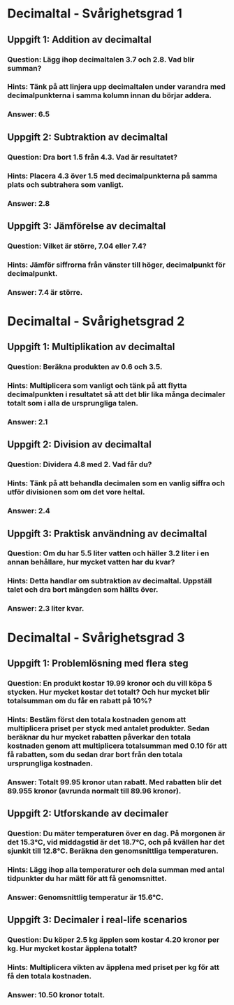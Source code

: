 # Decimaltal - Svårighetsgrad 1

## Uppgift 1: Addition av decimaltal
### Question: Lägg ihop decimaltalen 3.7 och 2.8. Vad blir summan?
### Hints: Tänk på att linjera upp decimaltalen under varandra med decimalpunkterna i samma kolumn innan du börjar addera.
### Answer: 6.5

## Uppgift 2: Subtraktion av decimaltal
### Question: Dra bort 1.5 från 4.3. Vad är resultatet?
### Hints: Placera 4.3 över 1.5 med decimalpunkterna på samma plats och subtrahera som vanligt.
### Answer: 2.8

## Uppgift 3: Jämförelse av decimaltal
### Question: Vilket är större, 7.04 eller 7.4?
### Hints: Jämför siffrorna från vänster till höger, decimalpunkt för decimalpunkt.
### Answer: 7.4 är större.

# Decimaltal - Svårighetsgrad 2

## Uppgift 1: Multiplikation av decimaltal
### Question: Beräkna produkten av 0.6 och 3.5.
### Hints: Multiplicera som vanligt och tänk på att flytta decimalpunkten i resultatet så att det blir lika många decimaler totalt som i alla de ursprungliga talen.
### Answer: 2.1

## Uppgift 2: Division av decimaltal
### Question: Dividera 4.8 med 2. Vad får du?
### Hints: Tänk på att behandla decimalen som en vanlig siffra och utför divisionen som om det vore heltal.
### Answer: 2.4

## Uppgift 3: Praktisk användning av decimaltal
### Question: Om du har 5.5 liter vatten och häller 3.2 liter i en annan behållare, hur mycket vatten har du kvar?
### Hints: Detta handlar om subtraktion av decimaltal. Uppställ talet och dra bort mängden som hällts över.
### Answer: 2.3 liter kvar.

# Decimaltal - Svårighetsgrad 3

## Uppgift 1: Problemlösning med flera steg
### Question: En produkt kostar 19.99 kronor och du vill köpa 5 stycken. Hur mycket kostar det totalt? Och hur mycket blir totalsumman om du får en rabatt på 10%?
### Hints: Bestäm först den totala kostnaden genom att multiplicera priset per styck med antalet produkter. Sedan beräknar du hur mycket rabatten påverkar den totala kostnaden genom att multiplicera totalsumman med 0.10 för att få rabatten, som du sedan drar bort från den totala ursprungliga kostnaden.
### Answer: Totalt 99.95 kronor utan rabatt. Med rabatten blir det 89.955 kronor (avrunda normalt till 89.96 kronor).

## Uppgift 2: Utforskande av decimaler
### Question: Du mäter temperaturen över en dag. På morgonen är det 15.3°C, vid middagstid är det 18.7°C, och på kvällen har det sjunkit till 12.8°C. Beräkna den genomsnittliga temperaturen.
### Hints: Lägg ihop alla temperaturer och dela summan med antal tidpunkter du har mätt för att få genomsnittet.
### Answer: Genomsnittlig temperatur är 15.6°C.

## Uppgift 3: Decimaler i real-life scenarios
### Question: Du köper 2.5 kg äpplen som kostar 4.20 kronor per kg. Hur mycket kostar äpplena totalt?
### Hints: Multiplicera vikten av äpplena med priset per kg för att få den totala kostnaden.
### Answer: 10.50 kronor totalt.